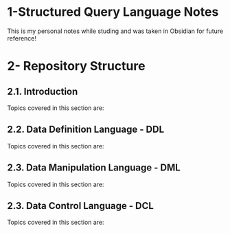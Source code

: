 # 1-Structured Query Language Notes

This is my personal notes while studing and was taken in Obsidian for future reference!


# 2- Repository Structure 

## 2.1. Introduction
Topics covered in this section are: <br>

## 2.2. Data Definition Language - DDL
Topics covered in this section are: <br>

## 2.3. Data Manipulation Language - DML
Topics covered in this section are: <br>

## 2.3. Data Control Language - DCL
Topics covered in this section are: <br>






